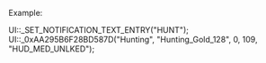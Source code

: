 Example:

UI::_SET_NOTIFICATION_TEXT_ENTRY("HUNT");
UI::_0xAA295B6F28BD587D("Hunting", "Hunting_Gold_128", 0, 109, "HUD_MED_UNLKED");